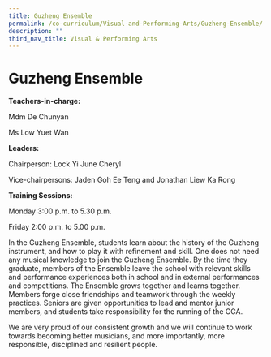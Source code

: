 ```yaml
---
title: Guzheng Ensemble
permalink: /co-curriculum/Visual-and-Performing-Arts/Guzheng-Ensemble/
description: ""
third_nav_title: Visual & Performing Arts
---
```

Guzheng Ensemble
================

<b> Teachers-in-charge: </b>

Mdm De Chunyan

Ms Low Yuet Wan

  

<b> Leaders: </b>

Chairperson: Lock Yi June Cheryl

Vice-chairpersons: Jaden Goh Ee Teng and Jonathan Liew Ka Rong

  

<b> Training Sessions: </b>

Monday 3:00 p.m. to 5.30 p.m.

Friday 2:00 p.m. to 5.00 p.m.

  

In the Guzheng Ensemble, students learn about the history of the Guzheng instrument, and how to play it with refinement and skill. One does not need any musical knowledge to join the Guzheng Ensemble. By the time they graduate, members of the Ensemble leave the school with relevant skills and performance experiences both in school and in external performances and competitions. The Ensemble grows together and learns together. Members forge close friendships and teamwork through the weekly practices. Seniors are given opportunities to lead and mentor junior members, and students take responsibility for the running of the CCA.  

We are very proud of our consistent growth and we will continue to work towards becoming better musicians, and more importantly, more responsible, disciplined and resilient people.
